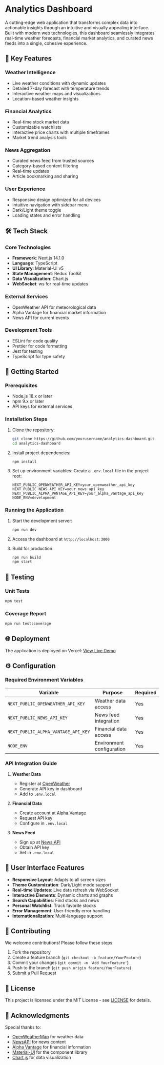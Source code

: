 # Analytics Dashboard

A cutting-edge web application that transforms complex data into actionable insights through an intuitive and visually appealing interface. Built with modern web technologies, this dashboard seamlessly integrates real-time weather forecasts, financial market analytics, and curated news feeds into a single, cohesive experience.

## 🌟 Key Features

### Weather Intelligence
- Live weather conditions with dynamic updates
- Detailed 7-day forecast with temperature trends
- Interactive weather maps and visualizations
- Location-based weather insights

### Financial Analytics
- Real-time stock market data
- Customizable watchlists
- Interactive price charts with multiple timeframes
- Market trend analysis tools

### News Aggregation
- Curated news feed from trusted sources
- Category-based content filtering
- Real-time updates
- Article bookmarking and sharing

### User Experience
- Responsive design optimized for all devices
- Intuitive navigation with sidebar menu
- Dark/Light theme toggle
- Loading states and error handling

## 🛠️ Tech Stack

### Core Technologies
- **Framework**: Next.js 14.1.0
- **Language**: TypeScript
- **UI Library**: Material-UI v5
- **State Management**: Redux Toolkit
- **Data Visualization**: Chart.js
- **WebSocket**: ws for real-time updates

### External Services
- OpenWeather API for meteorological data
- Alpha Vantage for financial market information
- News API for current events

### Development Tools
- ESLint for code quality
- Prettier for code formatting
- Jest for testing
- TypeScript for type safety

## 🚀 Getting Started

### Prerequisites
- Node.js 18.x or later
- npm 9.x or later
- API keys for external services

### Installation Steps

1. Clone the repository:
   ```bash
   git clone https://github.com/yourusername/analytics-dashboard.git
   cd analytics-dashboard
   ```

2. Install project dependencies:
   ```bash
   npm install
   ```

3. Set up environment variables:
   Create a `.env.local` file in the project root:
   ```
   NEXT_PUBLIC_OPENWEATHER_API_KEY=your_openweather_api_key
   NEXT_PUBLIC_NEWS_API_KEY=your_news_api_key
   NEXT_PUBLIC_ALPHA_VANTAGE_API_KEY=your_alpha_vantage_api_key
   NODE_ENV=development
   ```

### Running the Application

1. Start the development server:
   ```bash
   npm run dev
   ```

2. Access the dashboard at `http://localhost:3000`

3. Build for production:
   ```bash
   npm run build
   npm start
   ```

## 🧪 Testing

### Unit Tests
```bash
npm test
```

### Coverage Report
```bash
npm run test:coverage
```

## 🌐 Deployment

The application is deployed on Vercel:
[View Live Demo](https://analytics-dashboard-demo.vercel.app)

## ⚙️ Configuration

### Required Environment Variables

| Variable | Purpose | Required |
|----------|---------|----------|
| `NEXT_PUBLIC_OPENWEATHER_API_KEY` | Weather data access | Yes |
| `NEXT_PUBLIC_NEWS_API_KEY` | News feed integration | Yes |
| `NEXT_PUBLIC_ALPHA_VANTAGE_API_KEY` | Financial data access | Yes |
| `NODE_ENV` | Environment configuration | Yes |

### API Integration Guide

1. **Weather Data**
   - Register at [OpenWeather](https://openweathermap.org/api)
   - Generate API key in dashboard
   - Add to `.env.local`

2. **Financial Data**
   - Create account at [Alpha Vantage](https://www.alphavantage.co/)
   - Request API key
   - Configure in `.env.local`

3. **News Feed**
   - Sign up at [News API](https://newsapi.org/)
   - Obtain API key
   - Set in `.env.local`

## 🎨 User Interface Features

- **Responsive Layout**: Adapts to all screen sizes
- **Theme Customization**: Dark/Light mode support
- **Real-time Updates**: Live data refresh via WebSocket
- **Interactive Elements**: Dynamic charts and graphs
- **Search Capabilities**: Find stocks and news
- **Personal Watchlist**: Track favorite stocks
- **Error Management**: User-friendly error handling
- **Internationalization**: Multi-language support

## 🤝 Contributing

We welcome contributions! Please follow these steps:

1. Fork the repository
2. Create a feature branch (`git checkout -b feature/YourFeature`)
3. Commit your changes (`git commit -m 'Add YourFeature'`)
4. Push to the branch (`git push origin feature/YourFeature`)
5. Submit a Pull Request

## 📄 License

This project is licensed under the MIT License - see [LICENSE](LICENSE) for details.

## 🙏 Acknowledgments

Special thanks to:
- [OpenWeatherMap](https://openweathermap.org/api) for weather data
- [NewsAPI](https://newsapi.org/) for news content
- [Alpha Vantage](https://www.alphavantage.co/) for financial information
- [Material-UI](https://mui.com/) for the component library
- [Chart.js](https://www.chartjs.org/) for data visualization
